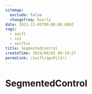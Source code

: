 ```yaml
---
sitemap:
  exclude: false
  changefreq: hourly
date: 2021-12-05T00:00:00.000Z
tags:
  - swift
  - ios
  - swiftui
title: SegmentedControl
createTime: 2024/08/02 09:19:27
permalink: /swift/qgx9jl2r/
---
```


# SegmentedControl

